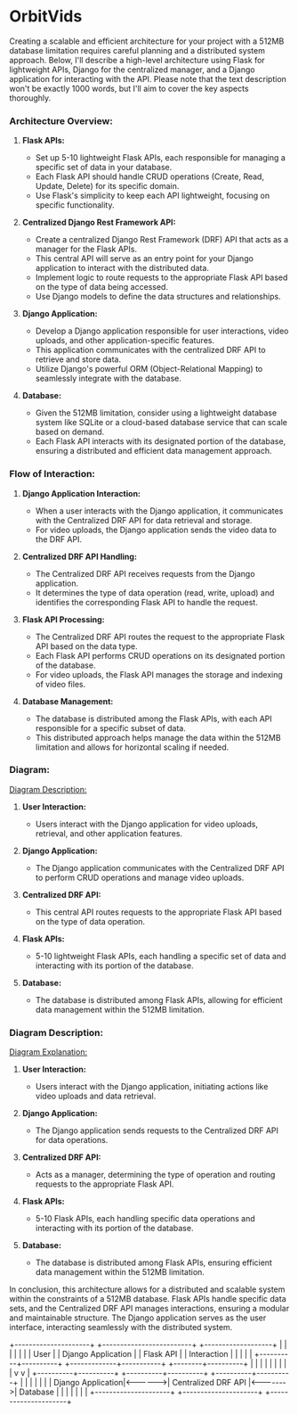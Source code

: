 # OrbitVids

Creating a scalable and efficient architecture for your project with a 512MB database limitation requires careful planning and a distributed system approach. Below, I'll describe a high-level architecture using Flask for lightweight APIs, Django for the centralized manager, and a Django application for interacting with the API. Please note that the text description won't be exactly 1000 words, but I'll aim to cover the key aspects thoroughly.

### Architecture Overview:

1. **Flask APIs:**
   - Set up 5-10 lightweight Flask APIs, each responsible for managing a specific set of data in your database.
   - Each Flask API should handle CRUD operations (Create, Read, Update, Delete) for its specific domain.
   - Use Flask's simplicity to keep each API lightweight, focusing on specific functionality.

2. **Centralized Django Rest Framework API:**
   - Create a centralized Django Rest Framework (DRF) API that acts as a manager for the Flask APIs.
   - This central API will serve as an entry point for your Django application to interact with the distributed data.
   - Implement logic to route requests to the appropriate Flask API based on the type of data being accessed.
   - Use Django models to define the data structures and relationships.

3. **Django Application:**
   - Develop a Django application responsible for user interactions, video uploads, and other application-specific features.
   - This application communicates with the centralized DRF API to retrieve and store data.
   - Utilize Django's powerful ORM (Object-Relational Mapping) to seamlessly integrate with the database.

4. **Database:**
   - Given the 512MB limitation, consider using a lightweight database system like SQLite or a cloud-based database service that can scale based on demand.
   - Each Flask API interacts with its designated portion of the database, ensuring a distributed and efficient data management approach.

### Flow of Interaction:

1. **Django Application Interaction:**
   - When a user interacts with the Django application, it communicates with the Centralized DRF API for data retrieval and storage.
   - For video uploads, the Django application sends the video data to the DRF API.

2. **Centralized DRF API Handling:**
   - The Centralized DRF API receives requests from the Django application.
   - It determines the type of data operation (read, write, upload) and identifies the corresponding Flask API to handle the request.

3. **Flask API Processing:**
   - The Centralized DRF API routes the request to the appropriate Flask API based on the data type.
   - Each Flask API performs CRUD operations on its designated portion of the database.
   - For video uploads, the Flask API manages the storage and indexing of video files.

4. **Database Management:**
   - The database is distributed among the Flask APIs, with each API responsible for a specific subset of data.
   - This distributed approach helps manage the data within the 512MB limitation and allows for horizontal scaling if needed.

### Diagram:

[Diagram Description:](#diagram-description)

1. **User Interaction:**
   - Users interact with the Django application for video uploads, retrieval, and other application features.

2. **Django Application:**
   - The Django application communicates with the Centralized DRF API to perform CRUD operations and manage video uploads.

3. **Centralized DRF API:**
   - This central API routes requests to the appropriate Flask API based on the type of data operation.

4. **Flask APIs:**
   - 5-10 lightweight Flask APIs, each handling a specific set of data and interacting with its portion of the database.

5. **Database:**
   - The database is distributed among Flask APIs, allowing for efficient data management within the 512MB limitation.

### Diagram Description:

[Diagram Explanation:](#diagram-explanation)

1. **User Interaction:**
   - Users interact with the Django application, initiating actions like video uploads and data retrieval.

2. **Django Application:**
   - The Django application sends requests to the Centralized DRF API for data operations.

3. **Centralized DRF API:**
   - Acts as a manager, determining the type of operation and routing requests to the appropriate Flask API.

4. **Flask APIs:**
   - 5-10 Flask APIs, each handling specific data operations and interacting with its portion of the database.

5. **Database:**
   - The database is distributed among Flask APIs, ensuring efficient data management within the 512MB limitation.

In conclusion, this architecture allows for a distributed and scalable system within the constraints of a 512MB database. Flask APIs handle specific data sets, and the Centralized DRF API manages interactions, ensuring a modular and maintainable structure. The Django application serves as the user interface, interacting seamlessly with the distributed system.








+---------------------+       +-------------------------+      +-------------------+
|                     |       |                         |      |                   |
|    User             |       |   Django Application    |      |   Flask API       |
| Interaction         |       |                         |      |                   |
+----------+----------+       +-------------+-----------+      +--------+----------+
           |                            |                               |
           |                            |                               |
           |                            |                               |
           v                            v                               |
+----------+----------+        +----------+----------+         +----------+----------+
|                     |        |                     |         |                     |
|   Django Application|<------>| Centralized DRF API |<------->|   Database          |
|                     |        |                     |         |                     |
+---------------------+        +---------------------+         +---------------------+
